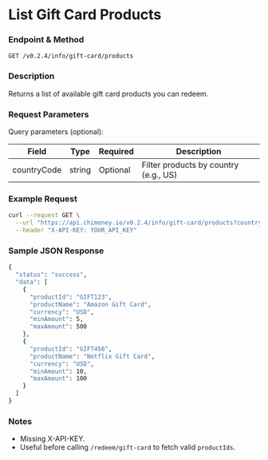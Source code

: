 # List Gift Card Products

### Endpoint & Method

`GET /v0.2.4/info/gift-card/products`

### Description

Returns a list of available gift card products you can redeem.

### Request Parameters

Query parameters (optional):

| Field       | Type   | Required | Description                           |
| ----------- | ------ | -------- | ------------------------------------- |
| countryCode | string | Optional | Filter products by country (e.g., US) |

### Example Request

```bash
curl --request GET \
  --url "https://api.chimoney.io/v0.2.4/info/gift-card/products?countryCode=US" \
  --header "X-API-KEY: YOUR_API_KEY"
```

### Sample JSON Response

```bash
{
  "status": "success",
  "data": [
    {
      "productId": "GIFT123",
      "productName": "Amazon Gift Card",
      "currency": "USD",
      "minAmount": 5,
      "maxAmount": 500
    },
    {
      "productId": "GIFT456",
      "productName": "Netflix Gift Card",
      "currency": "USD",
      "minAmount": 10,
      "maxAmount": 100
    }
  ]
}
```

### Notes

- Missing X-API-KEY.
- Useful before calling `/redeem/gift-card` to fetch valid `productIds`.
